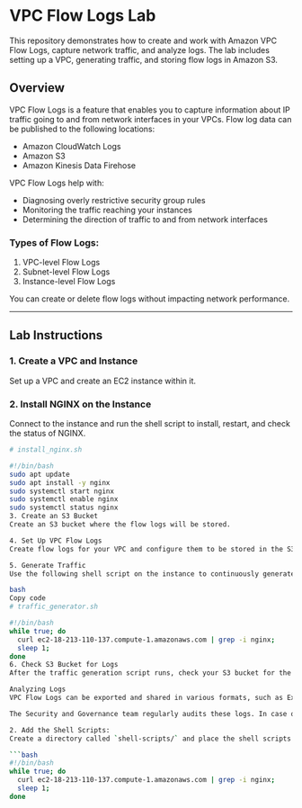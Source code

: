 
# VPC Flow Logs Lab

This repository demonstrates how to create and work with Amazon VPC Flow Logs, capture network traffic, and analyze logs. The lab includes setting up a VPC, generating traffic, and storing flow logs in Amazon S3.

## Overview

VPC Flow Logs is a feature that enables you to capture information about IP traffic going to and from network interfaces in your VPCs. Flow log data can be published to the following locations:
- Amazon CloudWatch Logs
- Amazon S3
- Amazon Kinesis Data Firehose

VPC Flow Logs help with:
- Diagnosing overly restrictive security group rules
- Monitoring the traffic reaching your instances
- Determining the direction of traffic to and from network interfaces

### Types of Flow Logs:
1. VPC-level Flow Logs
2. Subnet-level Flow Logs
3. Instance-level Flow Logs

You can create or delete flow logs without impacting network performance.

---

## Lab Instructions

### 1. Create a VPC and Instance
Set up a VPC and create an EC2 instance within it.

### 2. Install NGINX on the Instance
Connect to the instance and run the shell script to install, restart, and check the status of NGINX.

```bash
# install_nginx.sh

#!/bin/bash
sudo apt update
sudo apt install -y nginx
sudo systemctl start nginx
sudo systemctl enable nginx
sudo systemctl status nginx
3. Create an S3 Bucket
Create an S3 bucket where the flow logs will be stored.

4. Set Up VPC Flow Logs
Create flow logs for your VPC and configure them to be stored in the S3 bucket.

5. Generate Traffic
Use the following shell script on the instance to continuously generate traffic to your NGINX server:

bash
Copy code
# traffic_generator.sh

#!/bin/bash
while true; do
  curl ec2-18-213-110-137.compute-1.amazonaws.com | grep -i nginx;
  sleep 1;
done
6. Check S3 Bucket for Logs
After the traffic generation script runs, check your S3 bucket for the AWS logs.

Analyzing Logs
VPC Flow Logs can be exported and shared in various formats, such as Excel sheets, allowing for easy data manipulation and reporting. The logs can also be integrated into Power BI to generate graphical representations, providing insights into network activity.

The Security and Governance team regularly audits these logs. In case of repeated suspicious hits, they may block the IP addresses involved to ensure network security.

2. Add the Shell Scripts:
Create a directory called `shell-scripts/` and place the shell scripts (`install_nginx.sh` and `traffic_generator.sh`) inside it.

```bash
#!/bin/bash
while true; do
  curl ec2-18-213-110-137.compute-1.amazonaws.com | grep -i nginx;
  sleep 1;
done
